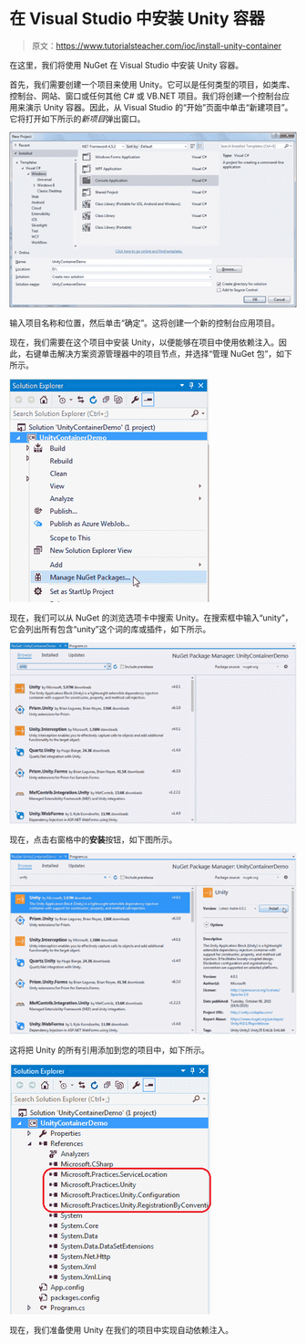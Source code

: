 # 在 Visual Studio 中安装 Unity 容器

> 原文：<https://www.tutorialsteacher.com/ioc/install-unity-container>

在这里，我们将使用 NuGet 在 Visual Studio 中安装 Unity 容器。

首先，我们需要创建一个项目来使用 Unity。它可以是任何类型的项目，如类库、控制台、网站、窗口或任何其他 C# 或 VB.NET 项目。我们将创建一个控制台应用来演示 Unity 容器。因此，从 Visual Studio 的“开始”页面中单击“新建项目”。它将打开如下所示的*新项目*弹出窗口。

[![Install Unity Container in Visual Studio](img/9b4b694ed0c1718a095d28148c45c6db.png)](../../Content/images/ioc/install-unity1.png)

输入项目名称和位置，然后单击“确定”。这将创建一个新的控制台应用项目。

现在，我们需要在这个项目中安装 Unity，以便能够在项目中使用依赖注入。因此，右键单击解决方案资源管理器中的项目节点，并选择“管理 NuGet 包”，如下所示。

[![Install Unity Container in Visual Studio](img/898cf4e6929de5a168740ec07eacc5e2.png)](../../Content/images/ioc/install-unity2.png)

现在，我们可以从 NuGet 的浏览选项卡中搜索 Unity。在搜索框中输入“unity”，它会列出所有包含“unity”这个词的库或插件，如下所示。

[![Install Unity Container in Visual Studio](img/e702718d1f315dec9bdf32bc4cb782f8.png)](../../Content/images/ioc/install-unity3.png)

现在，点击右窗格中的**安装**按钮，如下图所示。

[![Install Unity Container in Visual Studio](img/c128533ef9e872157dd8fd16746f53c5.png)](../../Content/images/ioc/install-unity4.png)

这将把 Unity 的所有引用添加到您的项目中，如下所示。

[![Install Unity Container in Visual Studio](img/244799e75e4e01209baa275f31267df9.png)](../../Content/images/ioc/install-unity5.png)

现在，我们准备使用 Unity 在我们的项目中实现自动依赖注入。